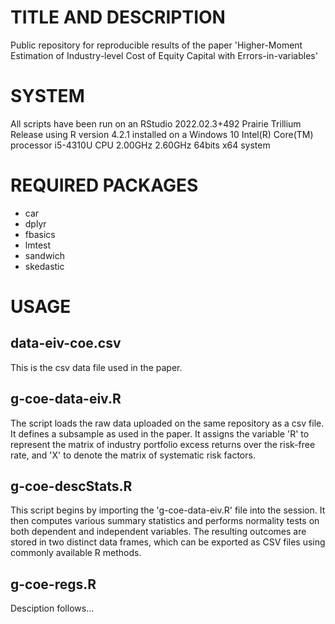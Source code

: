 # TITLE AND DESCRIPTION

Public repository for reproducible results of the paper 'Higher-Moment Estimation of Industry-level Cost of Equity Capital with Errors-in-variables'

# SYSTEM

All scripts have been run on an RStudio 2022.02.3+492 Prairie Trillium Release using R version 4.2.1 installed on a Windows 10 Intel(R) Core(TM) processor i5-4310U CPU 2.00GHz 2.60GHz 64bits x64 system

# REQUIRED PACKAGES

- car
- dplyr
- fbasics
- lmtest
- sandwich
- skedastic

# USAGE

## data-eiv-coe.csv

This is the csv data file used in the paper.

## g-coe-data-eiv.R

The script loads the raw data uploaded on the same repository as a csv file. It defines a subsample as used in the paper. It assigns the variable 'R' to represent the matrix of industry portfolio excess returns over the risk-free rate, and 'X' to denote the matrix of systematic risk factors.

## g-coe-descStats.R

This script begins by importing the 'g-coe-data-eiv.R' file into the session. It then computes various summary statistics and performs normality tests on both dependent and independent variables. The resulting outcomes are stored in two distinct data frames, which can be exported as CSV files using commonly available R methods.

## g-coe-regs.R

Desciption follows...

